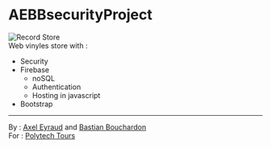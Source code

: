 # AEBBsecurityProject

![Record Store](https://images.unsplash.com/photo-1518481852452-9415b262eba4?ixlib=rb-1.2.1&ixid=eyJhcHBfaWQiOjEyMDd9&auto=format&fit=crop&w=500&q=60)<br>
Web vinyles store with : 
* Security
* Firebase 
    * noSQL
    * Authentication
    * Hosting in javascript
* Bootstrap

-----------------

By : <u>Axel Eyraud</u> and [Bastian Bouchardon](https://www.linkedin.com/in/bastian-bouchardon-11a905100/)<br>
For : [Polytech Tours](https://polytech.univ-tours.fr/)
